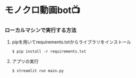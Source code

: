 #  モノクロ動画bot📺

### ローカルマシンで実行する方法

1. pipを用いてrequirements.txtからライブラリをインストール

   ```
   $ pip install -r requirements.txt
   ```

2. アプリの実行

   ```
   $ streamlit run main.py
   ```